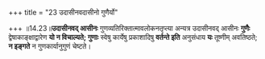 +++
title = "23 उदासीनवदासीनो गुणैर्यो"

+++
॥14.23॥**उदासीनवद् आसीनः** गुणव्यतिरिक्तात्मावलोकनतृप्त्या अन्यत्र
उदासीनवद् आसीनः **गुणैः** द्वेषाकाङ्क्षाद्वारेण **यो न विचाल्यते;
गुणाः** स्वेषु कार्येषु प्रकाशादिषु **वर्तन्ते इति** अनुसंधाय **यः**
तूष्णीम् अवतिष्ठते; **न इङ्गते** न गुणकार्यानुगुणं चेष्टते।
